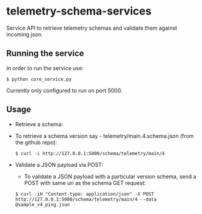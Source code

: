 # telemetry-schema-services
Service API to retrieve telemetry schemas and validate them against incoming json.

## Running the service ##

In order to run the service use:

    $ python core_service.py
Currently only configured to run on port 5000.

## Usage ##
  * Retrieve a schema:
  * To retrieve a schema version say - telemetry/main.4.schema.json (from the github repo):

        $ curl -i http://127.0.0.1:5000/schema/telemetry/main/4
   
  * Validate a JSON payload via POST:
	  * To validate a JSON payload with a particular version schema, send a POST with same uri as the schema GET request:
	  
	  `$ curl -iH "Content-type: application/json" -X POST http://127.0.0.1:5000/schema/telemetry/main/4 --data @sample_v4_ping.json`
